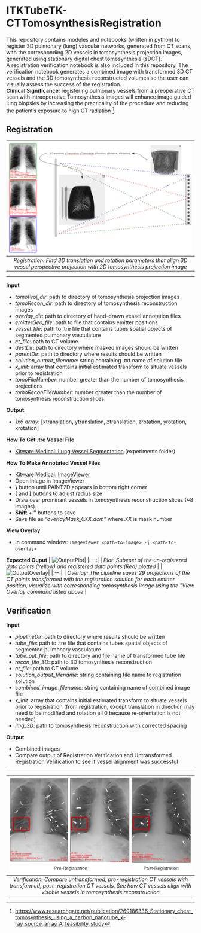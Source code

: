 # ITKTubeTK-CTTomosynthesisRegistration

This repository contains modules and notebooks (written in python) to register 3D pulmonary (lung) vascular networks, generated from CT scans, with the corresponding 2D vessels in tomosynthesis projection images, generated using stationary digital chest tomosynthesis (sDCT).\
A registration verification notebook is also included in this repository.  The verification notebook generates a combined image with transformed 3D CT vessels and the 3D tomosynthesis reconstructed volumes so the user can visually assess the success of the registration.\
**Clinical Significance**: registering pulmonary vessels from a preoperative CT scan with intraoperative Tomosynthesis images will enhance image guided lung biopsies by increasing the practicality of the procedure and reducing the patient’s exposure to high CT radiation [^1].


## Registration
| ![Registration](ReadMeImages/ReadMe1.png)|
|:--:| 
| *Registration: Find 3D translation and rotation parameters that align 3D vessel perspective projection with 2D tomosynthesis projection image* |
___
**Input**
- *tomoProj_dir*: path to directory of tomosynthesis projection images
- *tomoRecon_dir*: path to directory of tomosynthesis reconstruction images
- *overlay_dir*: path to directory of hand-drawn vessel annotation files
- *emitterGeo_file*: path to file that contains emitter positions
- *vessel_file*: path to .tre file that contains tubes spatial objects of segmented pulmonary vasculature
- *ct_file*: path to CT volume
- *destDir*: path to directory where masked images should be written
- *parentDir*: path to directory where results should be written 
- *solution_output_filename*: string containing .txt name of solution file
- *x_init*: array that contains initial estimated transform to situate vessels prior to registration
- *tomoFileNumber*: number greater than the number of tomosynthesis projections
- *tomoReconFileNumber*: number greater than the number of tomosynthesis reconstruction slices

**Output**:
- *1x6 array*: [xtranslation, ytranslation, ztranslation, zrotation, yrotation, xrotation]

**How To Get .tre Vessel File**
- 	[Kitware Medical: Lung Vessel Segmentation](https://github.com/KitwareMedical/ITKTubeTK-CTLungs) (experiments folder)

**How To Make Annotated Vessel Files**
- [Kitware Medical: ImageViewer](https://github.com/KitwareMedical/ImageViewer) 
- Open image in ImageViewer
- **\\** button until PAINT2D appears in bottom right corner
- **\[** and **\]** buttons to adjust radius size
- Draw over prominant vessels in tomosynthesis reconstruction slices (~8 images)
- **Shift** + **”** buttons to save
- Save file as *“overlayMask_0XX.dcm”* where *XX* is mask number

**View Overlay**
- In command window: ```Imageviewer <path-to-image> -j <path-to-overlay>```

**Expected Ouput**
| ![OutputPlot](ReadMeImages/ReadMe3.png)|
|:--:| 
| *Plot: Subeset of the un-registered data points (Yellow) and registered data points (Red) plotted* |
| ![OutputOverlay](ReadMeImages/ReadMe4.png)|
|:--:| 
| *Overlay: The pipieline saves 29 projections of the CT points transformed with the registration solution for each emitter position, visualize with corresponding tomosynthesis image using the "View Overlay command listed above* |
## Verification

**Input**
- *pipelineDir*: path to directory where results should be written 
- *tube_file*: path to .tre file that contains tubes spatial objects of segmented pulmonary vasculature
- *tube_out_file*: path to directory and file name of transformed tube file
- *recon_file_3D*: path to 3D tomosynthesis reconstruction
- *ct_file*: path to CT volume
- *solution_output_filename*: string containing file name to registration solution
- *combined_image_filename*: string containing name of combined image file
- *x_init*: array that contains initial estimated transform to situate vessels prior to registration (from registration, except translation in direction may need to be modified and rotation all 0 because re-orientation is not needed)
- *img_3D*: path to tomosynthesis reconstruction with corrected spacing

**Output**
- Combined images
- Compare output of Registration Verification and Untransformed Registration Verification to see if vessel alignment was successful

---
| ![Verification](ReadMeImages/ReadMe2.png)|
|:--:| 
| *Verification: Compare untransformed, pre-registration CT vessels with transformed, post-registration CT vessels. See how CT vessels align with visable vessels in tomosynthesis reconstruction* |

[^1]: https://www.researchgate.net/publication/269186336_Stationary_chest_tomosynthesis_using_a_carbon_nanotube_x-ray_source_array_A_feasibility_study
